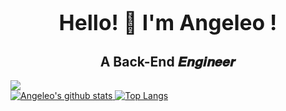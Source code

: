 <div align='center'>
    <h1>
        <big>
        Hello! 👋 I'm 
        <a url="https://github.com/Angeleo4869">Angeleo</a>
        !
    	</big>
    </h1>
    <h2>A Back-End 𝑬𝒏𝒈𝒊𝒏𝒆𝒆𝒓</h2>
</div>

<a href="https://github.com/Angeleo4869/Study-Golang">
  <img align="center" src="https://github-readme-stats.vercel.app/api/pin/?username=Angeleo4869&repo=Study-Golang" /></a>

<div >
    <a href="https://github.com/Angeleo4869">
    <img src="https://github-readme-stats.vercel.app/api?username=Angeleo4869&show_icons=true&theme=buefy?count_private=true" alt="Angeleo's github stats" align = left/>
    <img src="https://github-readme-stats.vercel.app/api/top-langs/?username=Angeleo4869" alt="Top Langs" align = right/>
    </a>
</div>
<!--
**Angeleo4869/Angeleo4869** is a ✨ _special_ ✨ repository because its `README.md` (this file) appears on your GitHub profile.

Here are some ideas to get you started:

- 🔭 I’m currently working on ...
- 🌱 I’m currently learning ...
- 👯 I’m looking to collaborate on ...
- 🤔 I’m looking for help with ...
- 💬 Ask me about ...
- 📫 How to reach me: ...
- 😄 Pronouns: ...
- ⚡ Fun fact: ...
-->
